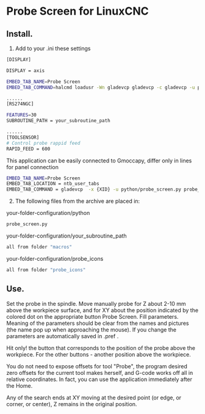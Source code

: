 # Probe Screen for LinuxCNC

 Install.
-----------------------------------------------------------------------------
1. Add to your .ini these settings

```sh
[DISPLAY]

DISPLAY = axis

EMBED_TAB_NAME=Probe Screen 
EMBED_TAB_COMMAND=halcmd loadusr -Wn gladevcp gladevcp -c gladevcp -u python/probe_screen.py -x {XID} probe_icons/probe_screen.glade 

......
[RS274NGC]

FEATURES=30
SUBROUTINE_PATH = your_subroutine_path

......
[TOOLSENSOR]
# Control probe rappid feed
RAPID_FEED = 600
```
This application can be easily connected to Gmoccapy, differ only in lines for panel connection
```sh
EMBED_TAB_NAME=Probe Screen 
EMBED_TAB_LOCATION = ntb_user_tabs
EMBED_TAB_COMMAND = gladevcp  -x {XID} -u python/probe_screen.py probe_icons/probe_screen.glade 
```

2. The following files from the archive are placed in:

your-folder-configuration/python
```sh
probe_screen.py
```
your-folder-configuration/your_subroutine_path
```sh
all from folder "macros"
```

your-folder-configuration/probe_icons
```sh
all from folder "probe_icons"
```

Use.
----------------------------------------------------------------------------------
Set the probe in the spindle.
Move manually probe for Z about 2-10 mm above the workpiece surface, 
and for XY about the position indicated by the colored dot on the appropriate button Probe Screen.
Fill parameters. Meaning of the parameters should be clear from the names and pictures (the name pop up when approaching the mouse). If you change the parameters are automatically saved in .pref .

Hit only! the button that corresponds to the position of the probe above the workpiece. For the other buttons - another position above the workpiece.  

You do not need to expose offsets for tool "Probe", the program desired zero offsets for the current tool makes herself, and G-code works off all in relative coordinates. 
In fact, you can use the application immediately after the Home.


Any of the search ends at XY moving at the desired point (or edge, or corner, or center), Z remains in the original position.
